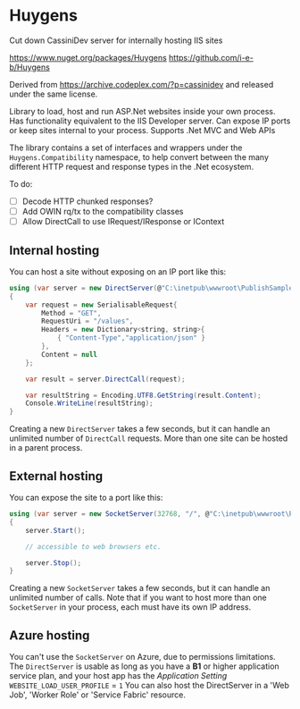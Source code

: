 ﻿# Huygens
Cut down CassiniDev server for internally hosting IIS sites

https://www.nuget.org/packages/Huygens
https://github.com/i-e-b/Huygens

Derived from https://archive.codeplex.com/?p=cassinidev and released under the same license.

Library to load, host and run ASP.Net websites inside your own process.
Has functionality equivalent to the IIS Developer server.
Can expose IP ports or keep sites internal to your process.
Supports .Net MVC and Web APIs

The library contains a set of interfaces and wrappers under the `Huygens.Compatibility` namespace, to help
convert between the many different HTTP request and response types in the .Net ecosystem.

To do:

* [ ] Decode HTTP chunked responses?
* [ ] Add OWIN rq/tx to the compatibility classes
* [ ] Allow DirectCall to use IRequest/IResponse or IContext

## Internal hosting

You can host a site without exposing on an IP port like this:

```csharp
using (var server = new DirectServer(@"C:\inetpub\wwwroot\PublishSample")) // a published site
{
    var request = new SerialisableRequest{
        Method = "GET",
        RequestUri = "/values",
        Headers = new Dictionary˂string, string˃{
            { "Content-Type","application/json" }
        },
        Content = null
    };

    var result = server.DirectCall(request);

    var resultString = Encoding.UTF8.GetString(result.Content);
    Console.WriteLine(resultString);
}
```

Creating a new `DirectServer` takes a few seconds, but it can handle an unlimited number of `DirectCall` requests.
More than one site can be hosted in a parent process.

## External hosting

You can expose the site to a port like this:

```csharp
using (var server = new SocketServer(32768, "/", @"C:\inetpub\wwwroot\PublishSample"))
{
    server.Start();

    // accessible to web browsers etc.

    server.Stop();
}
```

Creating a new `SocketServer` takes a few seconds, but it can handle an unlimited number of calls.
Note that if you want to host more than one `SocketServer` in your process, each must have its own IP address.

## Azure hosting

You can't use the `SocketServer` on Azure, due to permissions limitations. The `DirectServer` is usable as long as you have a **B1** or higher application service plan, and your host app has the *Application Setting* `WEBSITE_LOAD_USER_PROFILE` = `1`
You can also host the DirectServer in a 'Web Job', 'Worker Role' or 'Service Fabric' resource.
